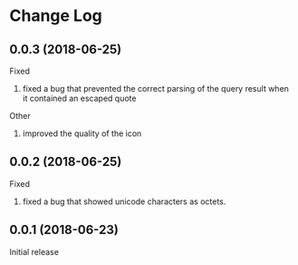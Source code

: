 # Change Log

## 0.0.3 (2018-06-25)
Fixed
1. fixed a bug that prevented the correct parsing of the query result when it contained an escaped quote

Other
1. improved the quality of the icon

## 0.0.2 (2018-06-25)
Fixed
1. fixed a bug that showed unicode characters as octets.

## 0.0.1 (2018-06-23)
 Initial release
